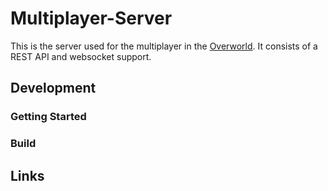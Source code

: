 # Multiplayer-Server

This is the server used for the multiplayer in the [Overworld](https://github.com/Gamify-IT/overworld).
It consists of a REST API and websocket support.

## Development 
### Getting Started 
### Build

## Links
